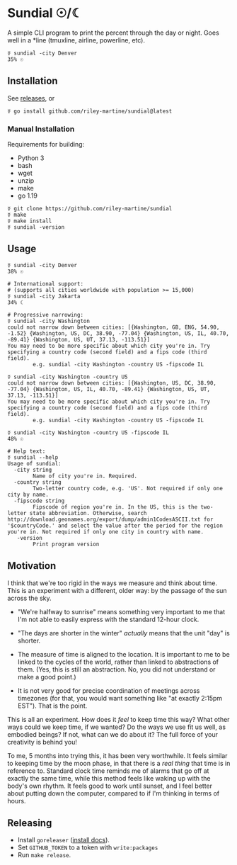 # Sundial ☉/☾

A simple CLI program to print the percent through the day or night.
Goes well in a \*line (tmuxline, airline, powerline, etc).

```shell
☿ sundial -city Denver
35% ☉
```

## Installation

See [releases](https://github.com/riley-martine/sundial/releases), or

```shell
☿ go install github.com/riley-martine/sundial@latest
```

### Manual Installation

Requirements for building:

- Python 3
- bash
- wget
- unzip
- make
- go 1.19

```shell
☿ git clone https://github.com/riley-martine/sundial
☿ make
☿ make install
☿ sundial -version
```

## Usage

```shell
☿ sundial -city Denver
38% ☉

# International support:
# (supports all cities worldwide with population >= 15,000)
☿ sundial -city Jakarta
34% ☾

# Progressive narrowing:
☿ sundial -city Washington
could not narrow down between cities: [{Washington, GB, ENG, 54.90, -1.52} {Washington, US, DC, 38.90, -77.04} {Washington, US, IL, 40.70, -89.41} {Washington, US, UT, 37.13, -113.51}]
You may need to be more specific about which city you're in. Try specifying a country code (second field) and a fips code (third field).
        e.g. sundial -city Washington -country US -fipscode IL

☿ sundial -city Washington -country US
could not narrow down between cities: [{Washington, US, DC, 38.90, -77.04} {Washington, US, IL, 40.70, -89.41} {Washington, US, UT, 37.13, -113.51}]
You may need to be more specific about which city you're in. Try specifying a country code (second field) and a fips code (third field).
        e.g. sundial -city Washington -country US -fipscode IL

☿ sundial -city Washington -country US -fipscode IL
48% ☉

# Help text:
☿ sundial --help
Usage of sundial:
  -city string
        Name of city you're in. Required.
  -country string
        Two-letter country code, e.g. 'US'. Not required if only one city by name.
  -fipscode string
        Fipscode of region you're in. In the US, this is the two-letter state abbreviation. Otherwise, search http://download.geonames.org/export/dump/admin1CodesASCII.txt for '$countryCode.' and select the value after the period for the region you're in. Not required if only one city in country with name.
   -version
        Print program version
```

## Motivation

I think that we're too rigid in the ways we measure and think about time. This
is an experiment with a different, older way: by the passage of the sun across
the sky.

- "We're halfway to sunrise" means something very important to me that I'm not
  able to easily express with the standard 12-hour clock.

- "The days are shorter in the winter" _actually_ means that the unit "day" is
  shorter.

- The measure of time is aligned to the location. It is important to me to be
  linked to the cycles of the world, rather than linked to abstractions of them.
  (Yes, this is still an abstraction. No, you did not understand or make a good
  point.)

- It is not very good for precise coordination of meetings across timezones (for
  that, you would want something like "at exactly 2:15pm EST"). That is the
  point.

This is all an experiment. How does it _feel_ to keep time this way? What other
ways could we keep time, if we wanted? Do the ways we use fit us well, as
embodied beings? If not, what can we do about it? The full force of your
creativity is behind you!

To me, 5 months into trying this, it has been very worthwhile. It feels similar
to keeping time by the moon phase, in that there is a _real thing_ that time is
in reference to. Standard clock time reminds me of alarms that go off at exactly
the same time, while this method feels like waking up with the body's own
rhythm. It feels good to work until sunset, and I feel better about putting down
the computer, compared to if I'm thinking in terms of hours.

## Releasing

- Install `goreleaser` ([install docs](https://goreleaser.com/install/)).
- Set `GITHUB_TOKEN` to a token with `write:packages`
- Run `make release`.
